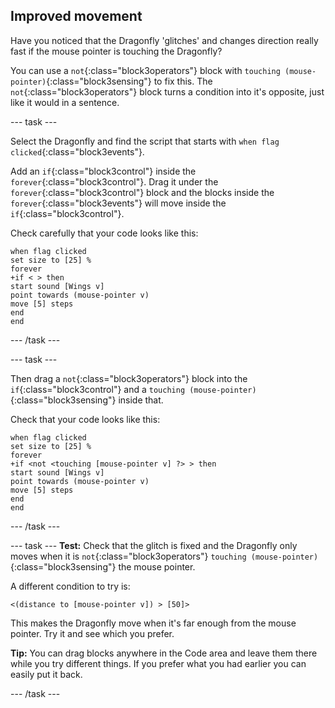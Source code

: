 ## Improved movement

Have you noticed that the Dragonfly 'glitches' and changes direction really fast if the mouse pointer is touching the Dragonfly?

You can use a `not`{:class="block3operators"} block with `touching (mouse-pointer)`{:class="block3sensing"} to fix this. The `not`{:class="block3operators"} block turns a condition into it's opposite, just like it would in a sentence. 

--- task ---

Select the Dragonfly and find the script that starts with `when flag clicked`{:class="block3events"}.

Add an `if`{:class="block3control"} inside the `forever`{:class="block3control"}. Drag it under the `forever`{:class="block3control"} block and the blocks inside the `forever`{:class="block3events"} will move inside the `if`{:class="block3control"}.

Check carefully that your code looks like this:

```blocks3
when flag clicked
set size to [25] %
forever
+if < > then
start sound [Wings v]
point towards (mouse-pointer v)
move [5] steps
end
end
```
--- /task ---

--- task ---

Then drag a `not`{:class="block3operators"} block into the `if`{:class="block3control"} and a `touching (mouse-pointer)`{:class="block3sensing"} inside that.

Check that your code looks like this:

```blocks3
when flag clicked
set size to [25] %
forever
+if <not <touching [mouse-pointer v] ?> > then
start sound [Wings v]
point towards (mouse-pointer v)
move [5] steps
end
end
```
--- /task ---

--- task ---
**Test:** Check that the glitch is fixed and the Dragonfly only moves when it is `not`{:class="block3operators"} `touching (mouse-pointer)`{:class="block3sensing"} the mouse pointer.

A different condition to try is:

```blocks3
<(distance to [mouse-pointer v]) > [50]>
```

This makes the Dragonfly move when it's far enough from the mouse pointer. Try it and see which you prefer.

**Tip:** You can drag blocks anywhere in the Code area and leave them there while you try different things. If you prefer what you had earlier you can easily put it back.

--- /task ---
